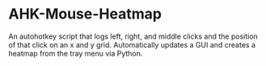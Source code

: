 # AHK-Mouse-Heatmap
An autohotkey script that logs left, right, and middle clicks and the position of that click on an x and y grid. Automatically updates a GUI and creates a heatmap from the tray menu via Python.

